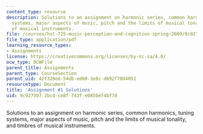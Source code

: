 ```yaml
---
content_type: resource
description: Solutions to an assignment on harmonic series, common harmonics, tuning
  systems, major aspects of music, pitch and the limits of musical tonality, and timbres
  of musical instruments.
file: /courses/hst-725-music-perception-and-cognition-spring-2009/9c9273972bcdce8f743fe085bef4bf7d_MITHST_725S09_sol_pset_01.pdf
file_type: application/pdf
learning_resource_types:
- Assignments
license: https://creativecommons.org/licenses/by-nc-sa/4.0/
ocw_type: OCWFile
parent_title: Assignments
parent_type: CourseSection
parent_uid: 42f328ed-54db-ed60-3e8c-d692f70d4051
resourcetype: Document
title: 'Assignment #1 Solutions'
uid: 9c927397-2bcd-ce8f-743f-e085bef4bf7d
---
```

Solutions to an assignment on harmonic series, common harmonics, tuning systems, major aspects of music, pitch and the limits of musical tonality, and timbres of musical instruments.
